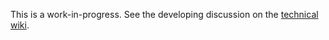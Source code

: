 This is a work-in-progress. See the developing discussion on the [technical wiki](https://github.com/dstl/eleatics/wiki/Argumentation-Schemes).
